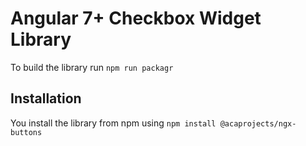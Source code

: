# Angular 7+ Checkbox Widget Library

To build the library run `npm run packagr`

## Installation

You install the library from npm using `npm install @acaprojects/ngx-buttons`
